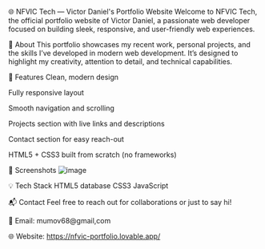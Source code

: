 🌐 NFVIC Tech — Victor Daniel's Portfolio Website
Welcome to NFVIC Tech, the official portfolio website of Victor Daniel, a passionate web developer focused on building sleek, responsive, and user-friendly web experiences.

🧠 About
This portfolio showcases my recent work, personal projects, and the skills I’ve developed in modern web development. It’s designed to highlight my creativity, attention to detail, and technical capabilities.

🚀 Features
Clean, modern design

Fully responsive layout

Smooth navigation and scrolling

Projects section with live links and descriptions

Contact section for easy reach-out

HTML5 + CSS3 built from scratch (no frameworks)


📸 Screenshots
![image](https://github.com/user-attachments/assets/48002422-2430-4504-bc9e-b726c1063974)

💡 Tech Stack
HTML5
database
CSS3
JavaScript 

📬 Contact
Feel free to reach out for collaborations or just to say hi!

📧 Email: mumov68@gmail,com

🌐 Website: https://nfvic-portfolio.lovable.app/
